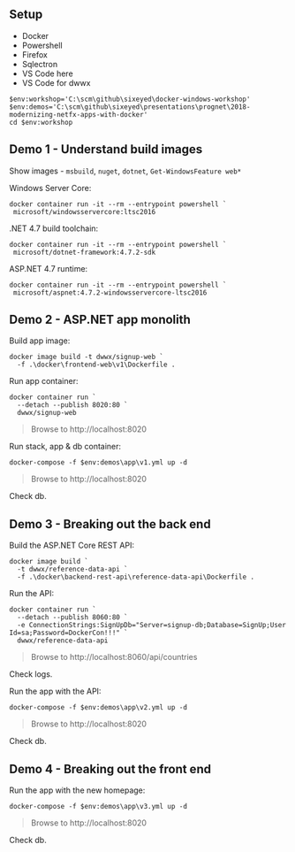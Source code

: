 
## Setup

- Docker
- Powershell
- Firefox
- Sqlectron
- VS Code here
- VS Code for dwwx

```
$env:workshop='C:\scm\github\sixeyed\docker-windows-workshop'
$env:demos='C:\scm\github\sixeyed\presentations\prognet\2018-modernizing-netfx-apps-with-docker'
cd $env:workshop
```

## Demo 1 - Understand build images

Show images - `msbuild`, `nuget`, `dotnet`, `Get-WindowsFeature web*`

Windows Server Core:

```
docker container run -it --rm --entrypoint powershell `
 microsoft/windowsservercore:ltsc2016
```

.NET 4.7 build toolchain:

```
docker container run -it --rm --entrypoint powershell `
 microsoft/dotnet-framework:4.7.2-sdk
```

ASP.NET 4.7 runtime:

```
docker container run -it --rm --entrypoint powershell `
 microsoft/aspnet:4.7.2-windowsservercore-ltsc2016
```

## Demo 2 - ASP.NET app monolith

Build app image:

```
docker image build -t dwwx/signup-web `
  -f .\docker\frontend-web\v1\Dockerfile .
```

Run app container:

```
docker container run `
  --detach --publish 8020:80 `
  dwwx/signup-web
```
> Browse to http://localhost:8020

Run stack, app & db container:

```
docker-compose -f $env:demos\app\v1.yml up -d
```

> Browse to http://localhost:8020

Check db.


## Demo 3 - Breaking out the back end

Build the ASP.NET Core REST API:

```
docker image build `
  -t dwwx/reference-data-api `
  -f .\docker\backend-rest-api\reference-data-api\Dockerfile .
```

Run the API:

```
docker container run `
  --detach --publish 8060:80 `
  -e ConnectionStrings:SignUpDb="Server=signup-db;Database=SignUp;User Id=sa;Password=DockerCon!!!" `
  dwwx/reference-data-api
```

> Browse to http://localhost:8060/api/countries

Check logs.

Run the app with the API:

```
docker-compose -f $env:demos\app\v2.yml up -d
```

> Browse to http://localhost:8020

Check db.


## Demo 4 - Breaking out the front end

Run the app with the new homepage:

```
docker-compose -f $env:demos\app\v3.yml up -d
```

> Browse to http://localhost:8020

Check db.
